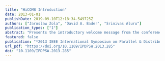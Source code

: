 ```yaml
---
title: "HiCOMB Introduction"
date: 2013-01-01
publishDate: 2019-09-10T12:18:34.549725Z
authors: ["Jaroslaw Zola", "David A. Bader", "Srinivas Aluru"]
publication_types: ["1"]
abstract: "Presents the introductory welcome message from the conference proceedings."
featured: false
publication: "*2013 IEEE International Symposium on Parallel & Distributed Processing, Workshops and Phd Forum, Cambridge, MA, USA, May 20-24, 2013*"
url_pdf: "https://doi.org/10.1109/IPDPSW.2013.285"
doi: "10.1109/IPDPSW.2013.285"
---
```


